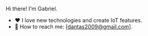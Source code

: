 Hi there! I'm Gabriel.

- :heart: I love new technologies and create IoT features.
- :incoming_envelope: How to reach me: [dantas2009@gmail.com].
